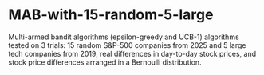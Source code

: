 # MAB-with-15-random-5-large
Multi-armed bandit algorithms (epsilon-greedy and UCB-1) algorithms tested on 3 trials: 15 random S&amp;P-500 companies from 2025 and 5 large tech companies from 2019, real differences in day-to-day stock prices, and stock price differences arranged in a Bernoulli distribution.

